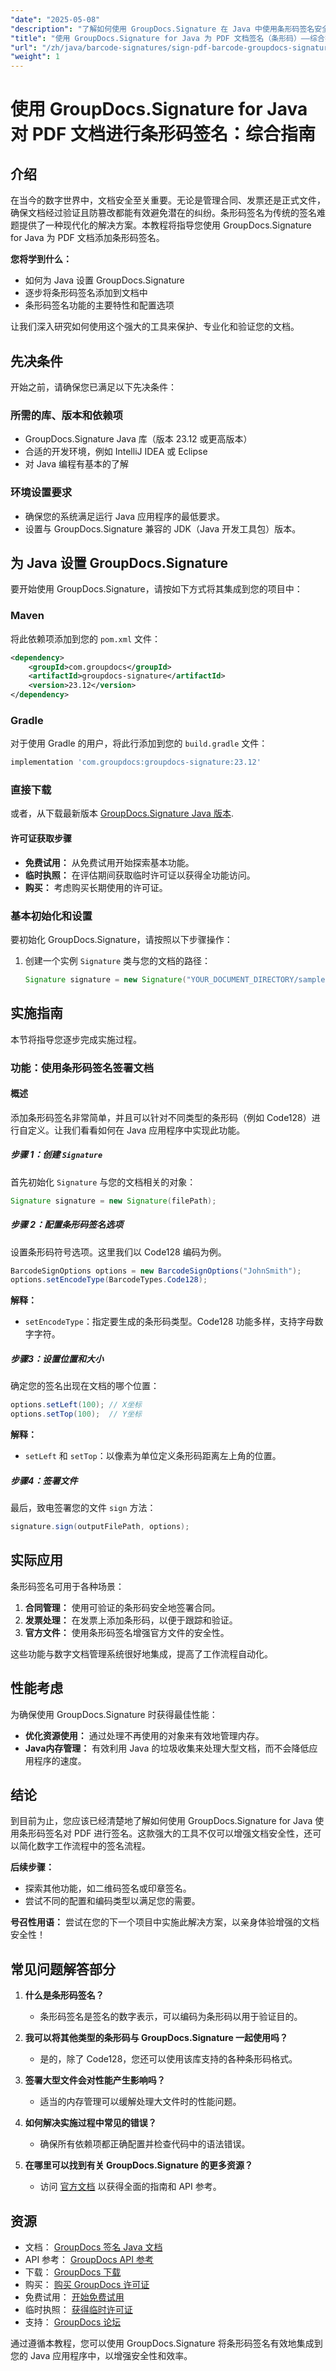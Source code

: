 ```yaml
---
"date": "2025-05-08"
"description": "了解如何使用 GroupDocs.Signature 在 Java 中使用条形码签名安全地签署 PDF 文档。按照本分步指南，即可获得安全、专业的文档工作流程。"
"title": "使用 GroupDocs.Signature for Java 为 PDF 文档签名（条形码）——综合指南"
"url": "/zh/java/barcode-signatures/sign-pdf-barcode-groupdocs-signature-java/"
"weight": 1
---
```


# 使用 GroupDocs.Signature for Java 对 PDF 文档进行条形码签名：综合指南

## 介绍
在当今的数字世界中，文档安全至关重要。无论是管理合同、发票还是正式文件，确保文档经过验证且防篡改都能有效避免潜在的纠纷。条形码签名为传统的签名难题提供了一种现代化的解决方案。本教程将指导您使用 GroupDocs.Signature for Java 为 PDF 文档添加条形码签名。

**您将学到什么：**
- 如何为 Java 设置 GroupDocs.Signature
- 逐步将条形码签名添加到文档中
- 条形码签名功能的主要特性和配置选项

让我们深入研究如何使用这个强大的工具来保护、专业化和验证您的文档。

## 先决条件
开始之前，请确保您已满足以下先决条件：

### 所需的库、版本和依赖项
- GroupDocs.Signature Java 库（版本 23.12 或更高版本）
- 合适的开发环境，例如 IntelliJ IDEA 或 Eclipse
- 对 Java 编程有基本的了解

### 环境设置要求
- 确保您的系统满足运行 Java 应用程序的最低要求。
- 设置与 GroupDocs.Signature 兼容的 JDK（Java 开发工具包）版本。

## 为 Java 设置 GroupDocs.Signature
要开始使用 GroupDocs.Signature，请按如下方式将其集成到您的项目中：

### Maven
将此依赖项添加到您的 `pom.xml` 文件：
```xml
<dependency>
    <groupId>com.groupdocs</groupId>
    <artifactId>groupdocs-signature</artifactId>
    <version>23.12</version>
</dependency>
```

### Gradle
对于使用 Gradle 的用户，将此行添加到您的 `build.gradle` 文件：
```gradle
implementation 'com.groupdocs:groupdocs-signature:23.12'
```

### 直接下载
或者，从下载最新版本 [GroupDocs.Signature Java 版本](https://releases。groupdocs.com/signature/java/).

#### 许可证获取步骤
- **免费试用：** 从免费试用开始探索基本功能。
- **临时执照：** 在评估期间获取临时许可证以获得全功能访问。
- **购买：** 考虑购买长期使用的许可证。

### 基本初始化和设置
要初始化 GroupDocs.Signature，请按照以下步骤操作：
1. 创建一个实例 `Signature` 类与您的文档的路径：
   ```java
   Signature signature = new Signature("YOUR_DOCUMENT_DIRECTORY/sample.pdf");
   ```

## 实施指南
本节将指导您逐步完成实施过程。

### 功能：使用条形码签名签署文档
#### 概述
添加条形码签名非常简单，并且可以针对不同类型的条形码（例如 Code128）进行自定义。让我们看看如何在 Java 应用程序中实现此功能。

##### 步骤 1：创建 `Signature`
首先初始化 `Signature` 与您的文档相关的对象：
```java
Signature signature = new Signature(filePath);
```

##### 步骤 2：配置条形码签名选项
设置条形码符号选项。这里我们以 Code128 编码为例。
```java
BarcodeSignOptions options = new BarcodeSignOptions("JohnSmith");
options.setEncodeType(BarcodeTypes.Code128);
```
**解释：**
- `setEncodeType`：指定要生成的条形码类型。Code128 功能多样，支持字母数字字符。

##### 步骤3：设置位置和大小
确定您的签名出现在文档的哪个位置：
```java
options.setLeft(100); // X坐标
options.setTop(100);  // Y坐标
```
**解释：**
- `setLeft` 和 `setTop`：以像素为单位定义条形码距离左上角的位置。

##### 步骤4：签署文件
最后，致电签署您的文件 `sign` 方法：
```java
signature.sign(outputFilePath, options);
```

## 实际应用
条形码签名可用于各种场景：
1. **合同管理：** 使用可验证的条形码安全地签署合同。
2. **发票处理：** 在发票上添加条形码，以便于跟踪和验证。
3. **官方文件：** 使用条形码签名增强官方文件的安全性。

这些功能与数字文档管理系统很好地集成，提高了工作流程自动化。

## 性能考虑
为确保使用 GroupDocs.Signature 时获得最佳性能：
- **优化资源使用：** 通过处理不再使用的对象来有效地管理内存。
- **Java内存管理：** 有效利用 Java 的垃圾收集来处理大型文档，而不会降低应用程序的速度。

## 结论
到目前为止，您应该已经清楚地了解如何使用 GroupDocs.Signature for Java 使用条形码签名对 PDF 进行签名。这款强大的工具不仅可以增强文档安全性，还可以简化数字工作流程中的签名流程。

**后续步骤：**
- 探索其他功能，如二维码签名或印章签名。
- 尝试不同的配置和编码类型以满足您的需要。

**号召性用语：**
尝试在您的下一个项目中实施此解决方案，以亲身体验增强的文档安全性！

## 常见问题解答部分
1. **什么是条形码签名？**
   - 条形码签名是签名的数字表示，可以编码为条形码以用于验证目的。
   
2. **我可以将其他类型的条形码与 GroupDocs.Signature 一起使用吗？**
   - 是的，除了 Code128，您还可以使用该库支持的各种条形码格式。
3. **签署大型文件会对性能产生影响吗？**
   - 适当的内存管理可以缓解处理大文件时的性能问题。
4. **如何解决实施过程中常见的错误？**
   - 确保所有依赖项都正确配置并检查代码中的语法错误。
5. **在哪里可以找到有关 GroupDocs.Signature 的更多资源？**
   - 访问 [官方文档](https://docs.groupdocs.com/signature/java/) 以获得全面的指南和 API 参考。

## 资源
- 文档： [GroupDocs 签名 Java 文档](https://docs.groupdocs.com/signature/java/)
- API 参考： [GroupDocs API 参考](https://reference.groupdocs.com/signature/java/)
- 下载： [GroupDocs 下载](https://releases.groupdocs.com/signature/java/)
- 购买： [购买 GroupDocs 许可证](https://purchase.groupdocs.com/buy)
- 免费试用： [开始免费试用](https://releases.groupdocs.com/signature/java/)
- 临时执照： [获得临时许可证](https://purchase.groupdocs.com/temporary-license/)
- 支持： [GroupDocs 论坛](https://forum.groupdocs.com/c/signature/)

通过遵循本教程，您可以使用 GroupDocs.Signature 将条形码签名有效地集成到您的 Java 应用程序中，以增强安全性和效率。